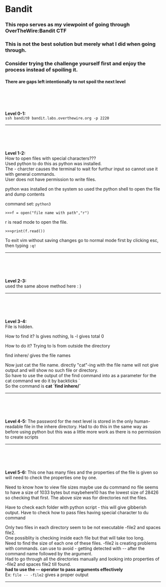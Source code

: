 # Bandit
<h3>
This repo serves as my viewpoint of going through OverTheWire:Bandit CTF</h3>
<h3>This is not the best solution but merely what I did when going through.</h3>

<h3>Consider trying the challenge yourself first and enjoy the process instead of spoiling it.</h3>

<h4>
There are gaps left intentionally to not spoil the next level
</h4>

\
\
\
\
**Level 0-1:**\
`ssh bandit0 bandit.labs.overthewire.org -p 2220`
___

\
\
\
\
**Level 1-2:**\
How to open files with special characters???\
Used python to do this as python was installed.\
The - charcter causes the terminal to wait for furthur input so cannot use it with general commands.\
User does not have permission to write files.

python was installed on the system so used the python shell to open the file and dump contents

command set:
`python3`

`>>>f = open("file name with path","r")`

r is read mode to open the file.

`>>>print(f.read())`

To exit vim without saving changes go to normal mode first by clicking esc, then typing `:q!`
___
\
\
\
\
**Level 2-3:**\
used the same above method here : )
___
\
\
\
\
**Level 3-4:**\
File is hidden.

How to find it?
ls gives nothing, ls -l gives total 0

How to do it?
Trying to ls from outside the directory

find inhere/ gives the file names

Now just cat the file name. directly "cat"-ing with the file name will not give output and will show no such file or directory.\
So have to use the output of the find command into as a parameter for the cat command we do it by backticks \`\
So the command is **cat \`find inhere/\`**
___
\
\
\
\
**Level 4-5:**
The password for the next level is stored in the only human-readable file in the inhere directory.
Had to do this in the same way as before using python but this was a little more work as there is no permission to create scripts
___
\
\
\
\
**Level 5-6:**
This one has many files and the properties of the file is given so will need to check the properties one by one.

Need to know how to view file sizes
maybe use du command
no file seems to have a size of 1033 bytes but maybehere10 has the lowest size of 28426 so checking that first.
The above size was for directories not the files.

Have to check each folder with python script - this will give gibberish output.
Have to check how to pass files having special character to du command

Only two files in each directory seem to be not executable -file2 and spaces file2.\
One possiblity is checking inside each file but that will take too long.\
Need to find the size of each one of these files. -file2 is creating problems with commands. can use to avoid - getting detected with -- after the command name followed by the argument.\
Had to go through all the directories manually and looking into properties of -file2 and spaces file2 till found.\
__had to use the -- operator to pass arguments effectively__
\
Ex: `file -- -file2` gives a proper output
___